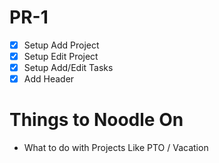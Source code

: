 # PR-1

- [x] Setup Add Project
- [x] Setup Edit Project
- [x] Setup Add/Edit Tasks
- [x] Add Header
# Things to Noodle On

- What to do with Projects Like PTO / Vacation
